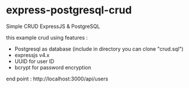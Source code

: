 # express-postgresql-crud
Simple CRUD ExpressJS &amp; PostgreSQL

this example crud using features :
- Postgresql as database (include in directory you can clone "crud.sql")
- expressjs v4.x
- UUID for user ID
- bcrypt for password encryption

end point : http://localhost:3000/api/users
